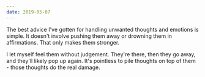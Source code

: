 ```yaml
---
date: 2019-05-07
---
```


The best advice I've gotten for handling unwanted thoughts and emotions is simple. It doesn't involve pushing them away or drowning them in affirmations. That only makes them stronger.

I let myself feel them without judgement. They're there, then they go away, and they'll likely pop up again. It's pointless to pile thoughts on top of them - those thoughts do the real damage.
